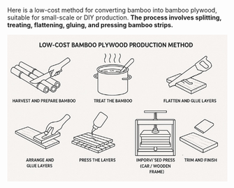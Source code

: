 

Here is a low-cost method for converting bamboo into bamboo plywood, suitable for small-scale or DIY production. 
**The process involves splitting, treating, flattening, gluing, and pressing bamboo strips.**


![](./plywood-making-graphic-resized.jpg)
